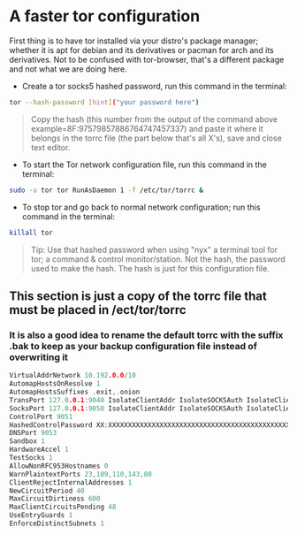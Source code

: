 # A faster tor configuration

First thing is to have tor installed via your distro's package manager; whether it is apt for debian and its derivatives or pacman for arch and its derivatives.
Not to be confused with tor-browser, that's a different package and not what we are doing here.

* Create a tor socks5 hashed password, run this command in the terminal:

```bash
tor --hash-password [hint]("your password here")
```

> Copy the hash (this number from the output of the command above example=8F:97579857886764747457337) and paste it where it belongs in the torrc file (the part below that's all X's), save and close text editor.

* To start the Tor network configuration file, run this command in the terminal:

```bash
sudo -u tor tor RunAsDaemon 1 -f /etc/tor/torrc &
```

* To stop tor and go back to normal network configuration; run this command in the terminal:

```bash
killall tor
```

> Tip: Use that hashed password when using "nyx" a terminal tool for tor; a command & control monitor/station. Not the hash, the password used to make the hash. The hash is just for this configuration file.

## This section is just a copy of the torrc file that must be placed in /ect/tor/torrc

### It is also a good idea to rename the default torrc with the suffix .bak to keep as your backup configuration file instead of overwriting it

```c
VirtualAddrNetwork 10.192.0.0/10
AutomapHostsOnResolve 1
AutomapHostsSuffixes .exit,.onion
TransPort 127.0.0.1:9040 IsolateClientAddr IsolateSOCKSAuth IsolateClientProtocol IsolateDestPort IsolateDestAddr
SocksPort 127.0.0.1:9050 IsolateClientAddr IsolateSOCKSAuth IsolateClientProtocol IsolateDestPort IsolateDestAddr
ControlPort 9051
HashedControlPassword XX:XXXXXXXXXXXXXXXXXXXXXXXXXXXXXXXXXXXXXXXXXXXXXXXXXXXXXXXXXXXXXXX
DNSPort 9053
Sandbox 1
HardwareAccel 1
TestSocks 1
AllowNonRFC953Hostnames 0
WarnPlaintextPorts 23,109,110,143,80
ClientRejectInternalAddresses 1
NewCircuitPeriod 40
MaxCircuitDirtiness 600
MaxClientCircuitsPending 48
UseEntryGuards 1
EnforceDistinctSubnets 1
```
